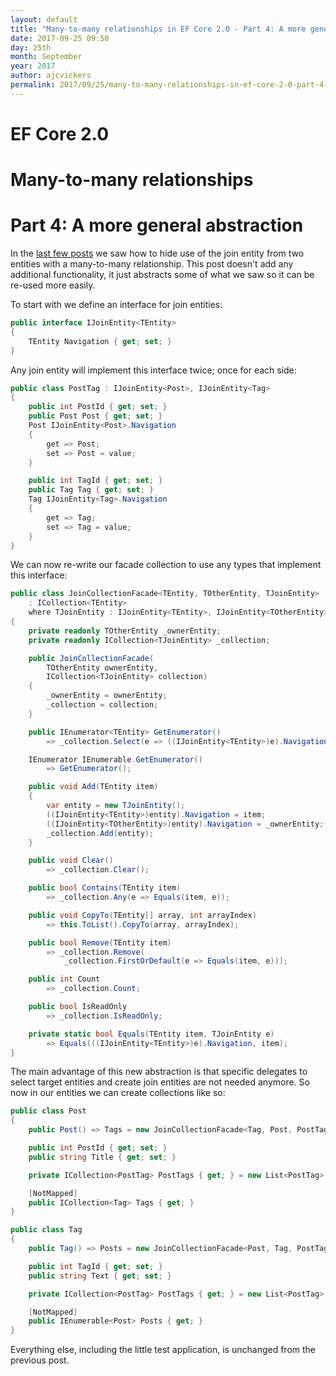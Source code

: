 ```yaml
---
layout: default
title: "Many-to-many relationships in EF Core 2.0 - Part 4: A more general abstraction"
date: 2017-09-25 09:50
day: 25th
month: September
year: 2017
author: ajcvickers
permalink: 2017/09/25/many-to-many-relationships-in-ef-core-2-0-part-4-a-more-general-abstraction/
---
```


# EF Core 2.0
# Many-to-many relationships
# Part 4: A more general abstraction

In the <a href="/2017/09/25/many-to-many-relationships-in-ef-core-2-0-part-3-hiding-as-icollection/">last few posts</a> we saw how to hide use of the join entity from two entities with a many-to-many relationship. This post doesn't add any additional functionality, it just abstracts some of what we saw so it can be re-used more easily.



To start with we define an interface for join entities:

``` c#
public interface IJoinEntity<TEntity>
{
    TEntity Navigation { get; set; }
}
```

Any join entity will implement this interface twice; once for each side:

``` c#
public class PostTag : IJoinEntity<Post>, IJoinEntity<Tag>
{
    public int PostId { get; set; }
    public Post Post { get; set; }
    Post IJoinEntity<Post>.Navigation
    {
        get => Post;
        set => Post = value;
    }

    public int TagId { get; set; }
    public Tag Tag { get; set; }
    Tag IJoinEntity<Tag>.Navigation
    {
        get => Tag;
        set => Tag = value;
    }
}
```

We can now re-write our facade collection to use any types that implement this interface:

``` c#
public class JoinCollectionFacade<TEntity, TOtherEntity, TJoinEntity> 
    : ICollection<TEntity>
    where TJoinEntity : IJoinEntity<TEntity>, IJoinEntity<TOtherEntity>, new()
{
    private readonly TOtherEntity _ownerEntity;
    private readonly ICollection<TJoinEntity> _collection;

    public JoinCollectionFacade(
        TOtherEntity ownerEntity,
        ICollection<TJoinEntity> collection)
    {
        _ownerEntity = ownerEntity;
        _collection = collection;
    }

    public IEnumerator<TEntity> GetEnumerator()
        => _collection.Select(e => ((IJoinEntity<TEntity>)e).Navigation).GetEnumerator();

    IEnumerator IEnumerable.GetEnumerator()
        => GetEnumerator();

    public void Add(TEntity item)
    {
        var entity = new TJoinEntity();
        ((IJoinEntity<TEntity>)entity).Navigation = item;
        ((IJoinEntity<TOtherEntity>)entity).Navigation = _ownerEntity;
        _collection.Add(entity);
    }

    public void Clear()
        => _collection.Clear();

    public bool Contains(TEntity item)
        => _collection.Any(e => Equals(item, e));

    public void CopyTo(TEntity[] array, int arrayIndex)
        => this.ToList().CopyTo(array, arrayIndex);

    public bool Remove(TEntity item)
        => _collection.Remove(
            _collection.FirstOrDefault(e => Equals(item, e)));

    public int Count
        => _collection.Count;

    public bool IsReadOnly
        => _collection.IsReadOnly;

    private static bool Equals(TEntity item, TJoinEntity e)
        => Equals(((IJoinEntity<TEntity>)e).Navigation, item);
}
```

The main advantage of this new abstraction is that specific delegates to select target entities and create join entities are not needed anymore. So now in our entities we can create collections like so:

``` c#
public class Post
{
    public Post() => Tags = new JoinCollectionFacade<Tag, Post, PostTag>(this, PostTags);

    public int PostId { get; set; }
    public string Title { get; set; }

    private ICollection<PostTag> PostTags { get; } = new List<PostTag>();

    [NotMapped]
    public ICollection<Tag> Tags { get; }
}

public class Tag
{
    public Tag() => Posts = new JoinCollectionFacade<Post, Tag, PostTag>(this, PostTags);

    public int TagId { get; set; }
    public string Text { get; set; }

    private ICollection<PostTag> PostTags { get; } = new List<PostTag>();

    [NotMapped]
    public IEnumerable<Post> Posts { get; }
}
```

Everything else, including the little test application, is unchanged from the previous post.
